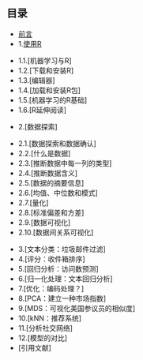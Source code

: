 ## 目录 ##
* [前言](<0.md>)
* 1.[使用R](<1.0.md>)
 - 1.1.[机器学习与R]
 - 1.2.[下载和安装R]
 - 1.3.[编辑器]
 - 1.4.[加载和安装R包]
 - 1.5.[机器学习的R基础]
 - 1.6.[R延伸阅读]
* 2.[数据探索]
 - 2.1.[数据探索和数据确认]
 - 2.2.[什么是数据]
 - 2.3.[推断数据中每一列的类型]
 - 2.4.[推断数据含义]
 - 2.5.[数据的摘要信息]
 - 2.6.[均值、中位数和模式]
 - 2.7.[量化]
 - 2.8.[标准偏差和方差]
 - 2.9.[数据可视化]
 - 2.10.[数据间关系可视化]
* 3.[文本分类：垃圾邮件过滤]
* 4.[评分：收件箱排序]
* 5.[回归分析：访问数预测]
* 6.[归一化处理：文本回归分析]
* 7.[优化：编码处理？]
* 8.[PCA：建立一种市场指数]
* 9.[MDS：可视化美国参议员的相似度]
* 10.[kNN：推荐系统]
* 11.[分析社交网络]
* 12.[模型的对比]
* [引用文献]